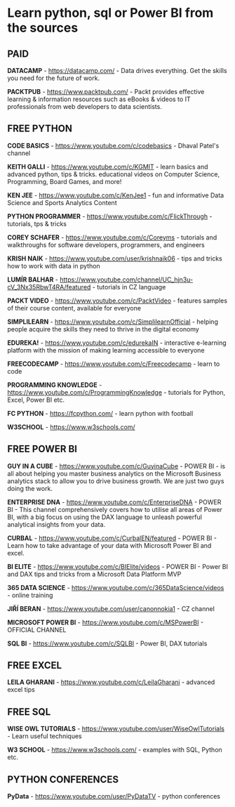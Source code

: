 # **Learn python, sql or Power BI from the sources**


## PAID


**DATACAMP** - https://datacamp.com/ - Data drives everything. Get the skills you need for the future of work.

**PACKTPUB** - https://www.packtpub.com/ - Packt provides effective learning & information resources such as eBooks & videos to IT professionals from web developers to data scientists.



## FREE PYTHON 

**CODE BASICS** - https://www.youtube.com/c/codebasics - Dhaval Patel's channel

**KEITH GALLI** - https://www.youtube.com/c/KGMIT - learn basics and advanced python, tips & tricks. educational videos on Computer Science, Programming,  Board Games, and more!

**KEN JEE** - https://www.youtube.com/c/KenJee1 - fun and informative Data Science and Sports Analytics Content

**PYTHON PROGRAMMER** - https://www.youtube.com/c/FlickThrough - tutorials, tps & tricks

**COREY SCHAFER** - https://www.youtube.com/c/Coreyms - tutorials and walkthroughs for software developers, programmers, and engineers

**KRISH NAIK** - https://www.youtube.com/user/krishnaik06 - tips and tricks how to work with data in python

**LUMÍR BALHAR** - https://www.youtube.com/channel/UC_hjn3u-cV_3Nx35RbwT4RA/featured - tutorials in CZ language

**PACKT VIDEO** - https://www.youtube.com/c/PacktVideo -  features samples of their course content, available for everyone

**SIMPLILEARN** - https://www.youtube.com/c/SimplilearnOfficial - helping people acquire the skills they need to thrive in the digital economy

**EDUREKA!** - https://www.youtube.com/c/edurekaIN - interactive e-learning platform with the mission of making learning accessible to everyone

**FREECODECAMP** - https://www.youtube.com/c/Freecodecamp - learn to code

**PROGRAMMING KNOWLEDGE** - https://www.youtube.com/c/ProgrammingKnowledge - tutorials for Python, Excel, Power BI etc.

**FC PYTHON** - https://fcpython.com/ - learn python with football 

**W3SCHOOL** - https://www.w3schools.com/

## FREE POWER BI

**GUY IN A CUBE** - https://www.youtube.com/c/GuyinaCube - POWER BI - is all about helping you master business analytics on the Microsoft Business analytics stack to allow you to drive business growth. We are just two guys doing the work.

**ENTERPRISE DNA** - https://www.youtube.com/c/EnterpriseDNA - POWER BI - This channel comprehensively covers how to utilise all areas of Power BI, with a big focus on using the DAX language to unleash powerful analytical insights from your data.

**CURBAL** - https://www.youtube.com/c/CurbalEN/featured - POWER BI - Learn how to take advantage of your data with Microsoft Power BI and excel. 

**BI ELITE** - https://www.youtube.com/c/BIElite/videos - POWER BI - Power BI and DAX tips and tricks from a Microsoft Data Platform MVP

**365 DATA SCIENCE** - https://www.youtube.com/c/365DataScience/videos -  online training 

**JIŘÍ BERAN** - https://www.youtube.com/user/canonnokia1  - CZ channel

**MICROSOFT POWER BI** - https://www.youtube.com/c/MSPowerBI - OFFICIAL CHANNEL

**SQL BI** - https://www.youtube.com/c/SQLBI - Power BI, DAX tutorials


## FREE EXCEL

**LEILA GHARANI** - https://www.youtube.com/c/LeilaGharani - advanced excel tips


## FREE SQL

**WISE OWL TUTORIALS** - https://www.youtube.com/user/WiseOwlTutorials  - Learn useful techniques 

**W3 SCHOOL** - https://www.w3schools.com/ - examples with SQL, Python etc.

## PYTHON CONFERENCES

**PyData** - https://www.youtube.com/user/PyDataTV - python conferences
